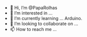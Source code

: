 - 👋 Hi, I’m @PapaRolhas
- 👀 I’m interested in ...
- 🌱 I’m currently learning ... Arduino.
- 💞️ I’m looking to collaborate on ...
- 📫 How to reach me ...

<!---
PapaRolhas/PapaRolhas is a ✨ special ✨ repository because its `README.md` (this file) appears on your GitHub profile.
You can click the Preview link to take a look at your changes.
--->
